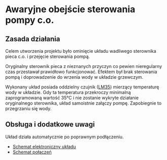 # Awaryjne obejście sterowania pompy c.o.

## Zasada działania

Celem utworzenia projektu było ominięcie układu wadliwego sterownika pieca c.o. i przejęcie sterowania pompą. 

Oryginalny sterownik pieca z nieznanych przyczyn co pewien nieregularny czas przestawał prawidłowo funkcjonować. Efektem był brak sterowania pompą i doprowadzenie do wrzenia wody w układzie grzewczym.

Wykonany układ posiada oddzielny czujnik ([LM35][lm]) mierzący temperaturę wody w układzie. Gdy ta temperatura przekroczy minimalną zaprogramowaną wartość 35&deg;C i nie zostanie wykryte działanie oryginalnego sterownika, układ samoistnie załączy pompę. Zapobiegnie to przegrzaniu się wody.

## Obsługa i dodatkowe uwagi

Układ działa automatycznie po poprawnym podłączeniu.

 * [Schemat elektroniczny układu][schelec]
 * [Schemat połączeń][schconn]

[lm]: <http://www.ti.com/product/LM35>
[schelec]: <elecrical-schematic.pdf>
[schconn]: <connection-schematic.pdf>
